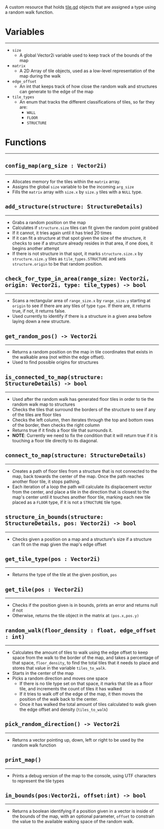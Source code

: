 A custom resource that holds [tile.gd](../generation/custom-resources/tile.gd.md) objects that are assigned a type using a random walk function.

# Variables
---
- `size`
	- A global Vector2i variable used to keep track of the bounds of the map
- `matrix`
	- A 2D Array of tile objects, used as a low-level representation of the map during the walk
- `edge_offset`
	- An int that keeps track of how close the random walk and structures can generate to the edge of the map
- `tile_types`
	- An enum that tracks the different classifications of tiles, so far they are:
		- `WALL`
		- `FLOOR`
		- `STRUCTURE`
# Functions
---
## `config_map(arg_size : Vector2i)`
---
- Allocates memory for the tiles within the `matrix` array.
- Assigns the global `size` variable to be the incoming `arg_size`
- Fills the `matrix` array with `size.x` by `size.y` tiles with a `NULL` type.

## `add_structure(structure: StructureDetails)`
---
- Grabs a random position on the map
- Calculates if `structure.size` tiles can fit given the random point grabbed
- If it cannot, it tries again until it has tried 20 times
- If it can fit a structure at that spot given the size of the structure, it checks to see if a structure already resides in that area, if one does, it begins another attempt
- If there is not structure in that spot, it marks `structure.size.x` by `structure.size.y` tiles as `tile_types.STRUCTURE` and sets `structure.origin` to be that random position.

## `check_for_type_in_area(range_size: Vector2i, origin: Vector2i, type: tile_types) -> bool`
---
- Scans a rectangular area of `range_size.x` by `range_size.y` starting at `origin` to see if there are any tiles of type `type`. If there are, it returns true, if not, it returns false.
- Used currently to identify if there is a structure in a given area before laying down a new structure.

## `get_random_pos() -> Vector2i`
---
- Returns a random position on the map in tile coordinates that exists in the walkable area (not within the edge offset). 
- Used to find possible origins for structures

## `is_connected_to_map(structure: StructureDetails) -> bool`
---
- Used after the random walk has generated floor tiles in order to tie the random walk map to structures
- Checks the tiles that surround the borders of the structure to see if any of the tiles are floor tiles
- Checks the left column, then iterates through the top and bottom rows of the border, then checks the right column
- Returns true if it finds a floor tile that surrounds it.
- **NOTE**: Currently we need to fix the condition that it will return true if it is touching a floor tile directly to its diagonal.

## `connect_to_map(structure: StructureDetails)`
---
- Creates a path of floor tiles from a structure that is not connected to the map, back towards the center of the map. Once the path reaches another floor tile, it stops pathing.
- Each iteration of a loop the path will calculate its displacement vector from the center, and place a tile in the direction that is closest to the map's center until it touches another floor tile, marking each new tile placed as a `FLOOR` type, if it is not a `STRUCTURE` tile type.

## `structure_in_bounds(structure: StructureDetails, pos: Vector2i) -> bool`
---
- Checks given a position on a map and a structure's size if a structure can fit on the map given the map's edge offset

## `get_tile_type(pos : Vector2i)`
---
- Returns the type of the tile at the given position, `pos`

## `get_tile(pos : Vector2i)`
---
- Checks if the position given is in bounds, prints an error and returns null if not
- Otherwise, returns the tile object in the matrix at `(pos.x,pos.y)`

## `random_walk(floor_density : float, edge_offset : int) `
---
- Calculates the amount of tiles to walk using the edge offset to keep space from the walk to the border of the map, and takes a percentage of that space, `floor_density`, to find the total tiles that it needs to place and stores that value in the variable `tiles_to_walk`.
- Starts in the center of the map
- Picks a random direction and moves one space
	- If there is no tile type set on that space, it marks that tile as a floor tile, and increments the count of tiles it has walked
	- If it tries to walk off of the edge of the map, it then moves the position of the walk back to the center.
	- Once it has walked the total amount of tiles calculated to walk given the edge offset and density (`tiles_to_walk`)

## `pick_random_direction() -> Vector2i`
---
- Returns a vector pointing up, down, left or right to be used by the random walk function

## `print_map()`
---
- Prints a debug version of the map to the console, using UTF characters to represent the tile types

## `in_bounds(pos:Vector2i, offset:int) -> bool`
---
- Returns a boolean identifying if a position given in a vector is inside of the bounds of the map, with an optional parameter, `offset` to constrain the value to the available walking space of the random walk.
